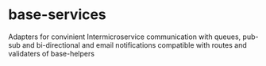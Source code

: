 # base-services

Adapters for convinient Intermicroservice communication with queues, pub-sub and bi-directional and email notifications compatible with routes and validaters of base-helpers
